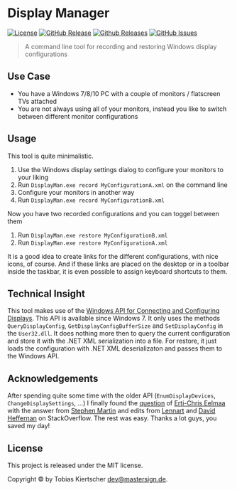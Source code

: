 Display Manager
===============

[![License][license-img]][license-url]
[![GitHub Release][release-img]][release-url]
[![Github Releases][downloads-img]][downloads-url]
[![GitHub Issues][issues-img]][issues-url]

> A command line tool for recording and restoring Windows display configurations

## Use Case

* You have a Windows 7/8/10 PC with a couple of monitors / flatscreen TVs attached
* You are not always using all of your monitors, instead you like to switch between different monitor configurations

## Usage

This tool is quite minimalistic.

1. Use the Windows display settings dialog to configure your monitors to your liking
2. Run `DisplayMan.exe record MyConfigurationA.xml` on the command line
3. Configure your monitors in another way
4. Run `DisplayMan.exe record MyConfigurationB.xml`

Now you have two recorded configurations and you can toggel between them

1. Run `DisplayMan.exe restore MyConfigurationB.xml`
2. Run `DisplayMan.exe restore MyConfigurationA.xml`

It is a good idea to create links for the different configurations, with nice icons, of course.
And if these links are placed on the desktop or in a toolbar inside the taskbar,
it is even possible to assign keyboard shortcuts to them.

## Technical Insight

This tool makes use of the [Windows API for Connecting and Configuring Displays](https://msdn.microsoft.com/en-us/library/windows/hardware/hh406259.aspx).
This API is available since Windows 7.
It only uses the methods
`QueryDisplayConfig`, `GetDisplayConfigBufferSize` and `SetDisplayConfig` in the `User32.dll`.
It does nothing more then to query the current configuration
and store it with the .NET XML serialization into a file.
For restore, it just loads the configuration with .NET XML deserializaton and passes them to the Windows API.

## Acknowledgements

After spending quite some time with the older API (`EnumDisplayDevices`, `ChangeDisplaySettings`, ...)
I finally found the [question](https://stackoverflow.com/questions/16082330)
of [Erti-Chris Eelmaa](https://stackoverflow.com/users/1936622)
with the answer from [Stephen Martin](https://stackoverflow.com/users/12845)
and edits from [Lennart](https://stackoverflow.com/users/368354) and
[David Heffernan](https://stackoverflow.com/users/505088)
on StackOverflow.
The rest was easy. Thanks a lot guys, you saved my day!

## License

This project is released under the MIT license.

Copyright © by Tobias Kiertscher <dev@mastersign.de>.

[release-url]: https://github.com/mastersign/Mastersign.DisplayManager/releases/latest/
[release-img]: https://img.shields.io/github/release/mastersign/Mastersign.DisplayManager.svg?style=flat-square
[downloads-url]: https://github.com/mastersign/Mastersign.DisplayManager/releases/latest/
[downloads-img]: https://img.shields.io/github/downloads/mastersign/Mastersign.DisplayManager/total.svg?style=flat-square
[license-url]: https://github.com/mastersign/Mastersign.DisplayManager/blob/master/LICENSE.md
[license-img]: https://img.shields.io/github/license/mastersign/Mastersign.DisplayManager.svg?style=flat-square
[issues-url]: https://github.com/mastersign/Mastersign.DisplayManager/issues
[issues-img]: https://img.shields.io/github/issues/mastersign/Mastersign.DisplayManager.svg?style=flat-square